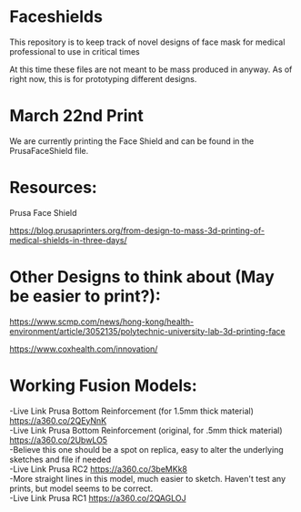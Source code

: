 # Faceshields
This repository is to keep track of novel designs of face mask for medical professional to use in critical times

At this time these files are not meant to be mass produced in anyway. As of right now, this is for prototyping different designs.

# March 22nd Print
We are currently printing the Face Shield and can be found in the PrusaFaceShield file.

# Resources:
Prusa Face Shield

https://blog.prusaprinters.org/from-design-to-mass-3d-printing-of-medical-shields-in-three-days/

# Other Designs to think about (May be easier to print?):
 https://www.scmp.com/news/hong-kong/health-environment/article/3052135/polytechnic-university-lab-3d-printing-face
 
 https://www.coxhealth.com/innovation/

# Working Fusion Models:  
-Live Link Prusa Bottom Reinforcement (for 1.5mm thick material) https://a360.co/2QEyNnK  
-Live Link Prusa Bottom Reinforcement (original, for .5mm thick material) https://a360.co/2UbwLO5  
-Believe this one should be a spot on replica, easy to alter the underlying sketches and file if needed  
-Live Link Prusa RC2  https://a360.co/3beMKk8  
-More straight lines in this model, much easier to sketch. Haven't test any prints, but model seems to be correct.  
-Live Link Prusa RC1  https://a360.co/2QAGLOJ  
